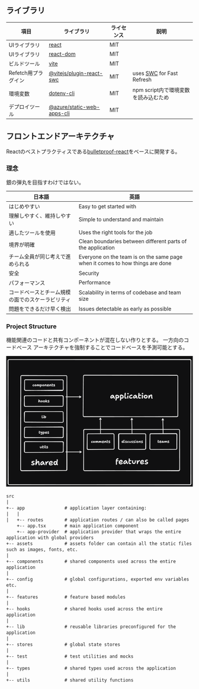 

## ライブラリ

項目|ライブラリ|ライセンス|説明
--|--|--|--
UIライブラリ|[react](https://github.com/facebook/react)|MIT
UIライブラリ|[react-dom](https://github.com/facebook/react)|MIT
ビルドツール|[vite](https://github.com/vitejs/vite)|MIT
Refetch用プラグイン|[@vitejs/plugin-react-swc](https://github.com/vitejs/vite-plugin-react-swc)|MIT|uses [SWC](https://swc.rs/) for Fast Refresh
環境変数|[dotenv-cli](https://github.com/entropitor/dotenv-cli)|MIT|npm script内で環境変数を読み込むため
デプロイツール|[@azure/static-web-apps-cli](https://github.com/Azure/static-web-apps-cli)|MIT

## フロントエンドアーキテクチャ
Reactのベストプラクティスである[bulletproof-react](https://github.com/alan2207/bulletproof-react)をベースに開発する。

### 理念
銀の弾丸を目指すわけではない。

日本語|英語
--|--
はじめやすい|Easy to get started with|
理解しやすく、維持しやすい|Simple to understand and maintain
適したツールを使用|Uses the right tools for the job
境界が明確|Clean boundaries between different parts of the application
チーム全員が同じ考えで進められる|Everyone on the team is on the same page when it comes to how things are done
安全|Security
パフォーマンス|Performance
コードベースとチーム規模の面でのスケーラビリティ|Scalability in terms of codebase and team size
問題をできるだけ早く検出|Issues detectable as early as possible


### Project Structure
機能関連のコードと共有コンポーネントが混在しない作りとする。
一方向のコードベース アーキテクチャを強制することでコードベースを予測可能とする。

![alt text](docs/images/code-flow.png)

```
src
|
+-- app               # application layer containing:
|   |
|   +-- routes        # application routes / can also be called pages
    +-- app.tsx       # main application component
    +-- app-provider  # application provider that wraps the entire application with global providers
+-- assets            # assets folder can contain all the static files such as images, fonts, etc.
|
+-- components        # shared components used across the entire application
|
+-- config            # global configurations, exported env variables etc.
|
+-- features          # feature based modules
|
+-- hooks             # shared hooks used across the entire application
|
+-- lib               # reusable libraries preconfigured for the application
|
+-- stores            # global state stores
|
+-- test              # test utilities and mocks
|
+-- types             # shared types used across the application
|
+-- utils             # shared utility functions
```



